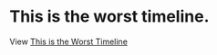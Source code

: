 # This is the worst timeline.

View [This is the Worst Timeline](https://worst-timeline.chaosandpenguins.com/)
